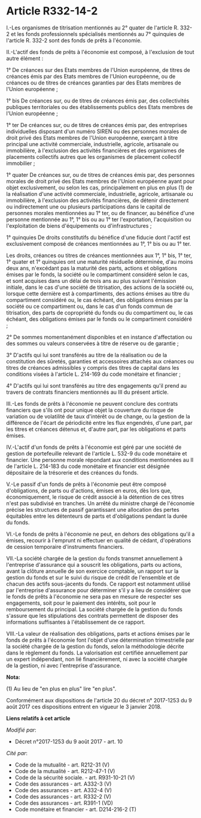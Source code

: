 # Article R332-14-2

I.-Les organismes de titrisation mentionnés au 2° quater de l'article R. 332-2 et les fonds professionnels spécialisés
mentionnés au 7° quinquies de l'article R. 332-2 sont des fonds de prêts à l'économie.

II.-L'actif des fonds de prêts à l'économie est composé, à l'exclusion de tout autre élément : 

1° De créances sur des Etats membres de l'Union européenne, de titres de créances émis par des Etats membres de l'Union
européenne, ou de créances ou de titres de créances garanties par des Etats membres de l'Union européenne ;

1° bis De créances sur, ou de titres de créances émis par, des collectivités publiques territoriales ou des établissements
publics des Etats membres de l'Union européenne ;

1° ter De créances sur, ou de titres de créances émis par, des entreprises individuelles disposant d'un numéro SIREN ou des
personnes morales de droit privé des Etats membres de l'Union européenne, exerçant à titre principal une activité
commerciale, industrielle, agricole, artisanale ou immobilière, à l'exclusion des activités financières et des organismes de
placements collectifs autres que les organismes de placement collectif immobilier ;

1° quater De créances sur, ou de titres de créances émis par, des personnes morales de droit privé des Etats membres de
l'Union européenne ayant pour objet exclusivement, ou selon les cas, principalement en plus en plus (1) de la réalisation
d'une activité commerciale, industrielle, agricole, artisanale ou immobilière, à l'exclusion des activités financières, de
détenir directement ou indirectement une ou plusieurs participations dans le capital de personnes morales mentionnées au 1°
ter, ou de financer, au bénéfice d'une personne mentionnée au 1°, 1° bis ou au 1° ter l'exportation, l'acquisition ou
l'exploitation de biens d'équipements ou d'infrastructures ;

1° quinquies De droits constitutifs du bénéfice d'une fiducie dont l'actif est exclusivement composé de créances mentionnées
au 1°, 1° bis ou au 1° ter.

Les droits, créances ou titres de créances mentionnées aux 1°, 1° bis, 1° ter, 1° quater et 1° quinquies ont une maturité
résiduelle déterminée, d'au moins deux ans, n'excédant pas la maturité des parts, actions et obligations émises par le fonds,
la société ou le compartiment considéré selon le cas, et sont acquises dans un délai de trois ans au plus suivant l'émission
initiale, dans le cas d'une société de titrisation, des actions de la société ou, lorsque cette dernière est à compartiments,
des actions émises au titre du compartiment considéré ou, le cas échéant, des obligations émises par la société ou ce
compartiment ou, dans le cas d'un fonds commun de titrisation, des parts de copropriété du fonds ou du compartiment ou, le
cas échéant, des obligations émises par le fonds ou le compartiment considéré ;

2° De sommes momentanément disponibles et en instance d'affectation ou des sommes ou valeurs conservées à titre de réserve ou
de garantie ;

3° D'actifs qui lui sont transférés au titre de la réalisation ou de la constitution des sûretés, garanties et accessoires
attachés aux créances ou titres de créances admissibles y compris des titres de capital dans les conditions visées à
l'article L. 214-169 du code monétaire et financier ;

4° D'actifs qui lui sont transférés au titre des engagements qu'il prend au travers de contrats financiers mentionnés au III
du présent article.

III.-Les fonds de prêts à l'économie ne peuvent conclure des contrats financiers que s'ils ont pour unique objet la
couverture du risque de variation ou de volatilité de taux d'intérêt ou de change, ou la gestion de la différence de l'écart
de périodicité entre les flux engendrés, d'une part, par les titres et créances détenus et, d'autre part, par les obligations
et parts émises.

IV.-L'actif d'un fonds de prêts à l'économie est géré par une société de gestion de portefeuille relevant de l'article L.
532-9 du code monétaire et financier. Une personne morale répondant aux conditions mentionnées au II de l'article L. 214-183
du code monétaire et financier est désignée dépositaire de la trésorerie et des créances du fonds.

V.-Le passif d'un fonds de prêts à l'économie peut être composé d'obligations, de parts ou d'actions, émises en euros, dès
lors que, économiquement, le risque de crédit associé à la détention de ces titres n'est pas subdivisé en tranches. Un arrêté
du ministre chargé de l'économie précise les structures de passif garantissant une allocation des pertes équitables entre les
détenteurs de parts et d'obligations pendant la durée du fonds.

VI.-Le fonds de prêts à l'économie ne peut, en dehors des obligations qu'il a émises, recourir à l'emprunt ni effectuer en
qualité de cédant, d'opérations de cession temporaire d'instruments financiers.

VII.-La société chargée de la gestion du fonds transmet annuellement à l'entreprise d'assurance qui a souscrit les
obligations, parts ou actions, avant la clôture annuelle de son exercice comptable, un rapport sur la gestion du fonds et sur
le suivi du risque de crédit de l'ensemble et de chacun des actifs sous-jacents du fonds. Ce rapport est notamment utilisé
par l'entreprise d'assurance pour déterminer s'il y a lieu de considérer que le fonds de prêts à l'économie ne sera pas en
mesure de respecter ses engagements, soit pour le paiement des intérêts, soit pour le remboursement du principal. La société
chargée de la gestion du fonds s'assure que les stipulations des contrats permettent de disposer des informations suffisantes
à l'établissement de ce rapport.

VIII.-La valeur de réalisation des obligations, parts et actions émises par le fonds de prêts à l'économie font l'objet d'une
détermination trimestrielle par la société chargée de la gestion du fonds, selon la méthodologie décrite dans le règlement du
fonds. La valorisation est certifiée annuellement par un expert indépendant, non lié financièrement, ni avec la société
chargée de la gestion, ni avec l'entreprise d'assurance.

**Nota:**

(1) Au lieu de "en plus en plus" lire "en plus".

Conformément aux dispositions de l'article 20 du décret n° 2017-1253 du 9 août 2017 ces dispositions entrent en vigueur le 3
janvier 2018.

**Liens relatifs à cet article**

_Modifié par_:

  - Décret n°2017-1253 du 9 août 2017 - art. 10

_Cité par_:

  - Code de la mutualité - art. R212-31 (V)
  - Code de la mutualité - art. R212-47-1 (V)
  - Code de la sécurité sociale. - art. R931-10-21 (V)
  - Code des assurances - art. A332-3 (V)
  - Code des assurances - art. A332-4 (V)
  - Code des assurances - art. R332-2 (V)
  - Code des assurances - art. R391-1 (VD)
  - Code monétaire et financier - art. D214-216-2 (T)
